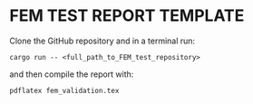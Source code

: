 # FEM TEST REPORT TEMPLATE

Clone the GitHub repository and in a terminal run:
```
cargo run -- <full_path_to_FEM_test_repository>
```
and then compile the report with:
```
pdflatex fem_validation.tex
```